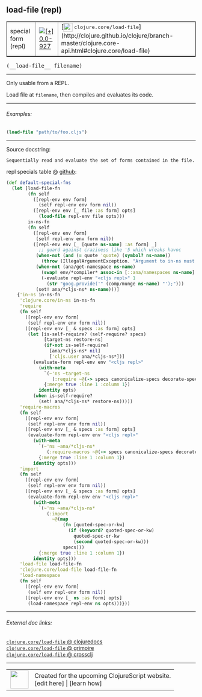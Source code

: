 ## load-file (repl)



 <table border="1">
<tr>
<td>special form (repl)</td>
<td><a href="https://github.com/cljsinfo/cljs-api-docs/tree/0.0-927"><img valign="middle" alt="[+] 0.0-927" title="Added in 0.0-927" src="https://img.shields.io/badge/+-0.0--927-lightgrey.svg"></a> </td>
<td>
[<img height="24px" valign="middle" src="http://i.imgur.com/1GjPKvB.png"> <samp>clojure.core/load-file</samp>](http://clojure.github.io/clojure/branch-master/clojure.core-api.html#clojure.core/load-file)
</td>
</tr>
</table>


 <samp>
(__load-file__ filename)<br>
</samp>

---

Only usable from a REPL.

Load file at `filename`, then compiles and evaluates its code.

---

###### Examples:

```clj
(load-file "path/to/foo.cljs")
```

---



Source docstring:

```
Sequentially read and evaluate the set of forms contained in the file.
```


repl specials table @ [github](https://github.com/clojure/clojurescript/blob/r3169/src/clj/cljs/repl.clj#L591-L666):

```clj
(def default-special-fns
  (let [load-file-fn
        (fn self
          ([repl-env env form]
            (self repl-env env form nil))
          ([repl-env env [_ file :as form] opts]
            (load-file repl-env file opts)))
        in-ns-fn
        (fn self
          ([repl-env env form]
           (self repl-env env form nil))
          ([repl-env env [_ [quote ns-name] :as form] _]
            ;; guard against craziness like '5 which wreaks havoc
           (when-not (and (= quote 'quote) (symbol? ns-name))
             (throw (IllegalArgumentException. "Argument to in-ns must be a symbol.")))
           (when-not (ana/get-namespace ns-name)
             (swap! env/*compiler* assoc-in [::ana/namespaces ns-name] {:name ns-name})
             (-evaluate repl-env "<cljs repl>" 1
               (str "goog.provide('" (comp/munge ns-name) "');")))
           (set! ana/*cljs-ns* ns-name)))]
    {'in-ns in-ns-fn
     'clojure.core/in-ns in-ns-fn
     'require
     (fn self
       ([repl-env env form]
        (self repl-env env form nil))
       ([repl-env env [_ & specs :as form] opts]
        (let [is-self-require? (self-require? specs)
              [target-ns restore-ns]
              (if-not is-self-require?
                [ana/*cljs-ns* nil]
                ['cljs.user ana/*cljs-ns*])]
          (evaluate-form repl-env env "<cljs repl>"
            (with-meta
              `(~'ns ~target-ns
                 (:require ~@(-> specs canonicalize-specs decorate-specs)))
              {:merge true :line 1 :column 1})
            identity opts)
          (when is-self-require?
            (set! ana/*cljs-ns* restore-ns)))))
     'require-macros
     (fn self
       ([repl-env env form]
        (self repl-env env form nil))
       ([repl-env env [_ & specs :as form] opts]
        (evaluate-form repl-env env "<cljs repl>"
          (with-meta
            `(~'ns ~ana/*cljs-ns*
               (:require-macros ~@(-> specs canonicalize-specs decorate-specs)))
            {:merge true :line 1 :column 1})
          identity opts)))
     'import
     (fn self
       ([repl-env env form]
        (self repl-env env form nil))
       ([repl-env env [_ & specs :as form] opts]
        (evaluate-form repl-env env "<cljs repl>"
          (with-meta
            `(~'ns ~ana/*cljs-ns*
               (:import
                 ~@(map
                     (fn [quoted-spec-or-kw]
                       (if (keyword? quoted-spec-or-kw)
                         quoted-spec-or-kw
                         (second quoted-spec-or-kw)))
                     specs)))
            {:merge true :line 1 :column 1})
          identity opts)))
     'load-file load-file-fn
     'clojure.core/load-file load-file-fn
     'load-namespace
     (fn self
       ([repl-env env form]
        (self env repl-env form nil))
       ([repl-env env [_ ns :as form] opts]
        (load-namespace repl-env ns opts)))}))
```

<!--
Repo - tag - source tree - lines:

 <pre>
clojurescript @ r3169
└── src
    └── clj
        └── cljs
            └── <ins>[repl.clj:591-666](https://github.com/clojure/clojurescript/blob/r3169/src/clj/cljs/repl.clj#L591-L666)</ins>
</pre>

-->

---



###### External doc links:

[`clojure.core/load-file` @ clojuredocs](http://clojuredocs.org/clojure.core/load-file)<br>
[`clojure.core/load-file` @ grimoire](http://conj.io/store/v1/org.clojure/clojure/1.7.0-beta3/clj/clojure.core/load-file/)<br>
[`clojure.core/load-file` @ crossclj](http://crossclj.info/fun/clojure.core/load-file.html)<br>

---

 <table>
<tr><td>
<img valign="middle" align="right" width="48px" src="http://i.imgur.com/Hi20huC.png">
</td><td>
Created for the upcoming ClojureScript website.<br>
[edit here] | [learn how]
</td></tr></table>

[edit here]:https://github.com/cljsinfo/cljs-api-docs/blob/master/cljsdoc/specialrepl_load-file.cljsdoc
[learn how]:https://github.com/cljsinfo/cljs-api-docs/wiki/cljsdoc-files

<!--

This information was too distracting to show to readers, but I'll leave it
commented here since it is helpful to:

- pretty-print the data used to generate this document
- and show how to retrieve that data



The API data for this symbol:

```clj
{:description "Only usable from a REPL.\n\nLoad file at `filename`, then compiles and evaluates its code.",
 :ns "specialrepl",
 :name "load-file",
 :signature ["[filename]"],
 :history [["+" "0.0-927"]],
 :type "special form (repl)",
 :full-name-encode "specialrepl_load-file",
 :source {:code "(def default-special-fns\n  (let [load-file-fn\n        (fn self\n          ([repl-env env form]\n            (self repl-env env form nil))\n          ([repl-env env [_ file :as form] opts]\n            (load-file repl-env file opts)))\n        in-ns-fn\n        (fn self\n          ([repl-env env form]\n           (self repl-env env form nil))\n          ([repl-env env [_ [quote ns-name] :as form] _]\n            ;; guard against craziness like '5 which wreaks havoc\n           (when-not (and (= quote 'quote) (symbol? ns-name))\n             (throw (IllegalArgumentException. \"Argument to in-ns must be a symbol.\")))\n           (when-not (ana/get-namespace ns-name)\n             (swap! env/*compiler* assoc-in [::ana/namespaces ns-name] {:name ns-name})\n             (-evaluate repl-env \"<cljs repl>\" 1\n               (str \"goog.provide('\" (comp/munge ns-name) \"');\")))\n           (set! ana/*cljs-ns* ns-name)))]\n    {'in-ns in-ns-fn\n     'clojure.core/in-ns in-ns-fn\n     'require\n     (fn self\n       ([repl-env env form]\n        (self repl-env env form nil))\n       ([repl-env env [_ & specs :as form] opts]\n        (let [is-self-require? (self-require? specs)\n              [target-ns restore-ns]\n              (if-not is-self-require?\n                [ana/*cljs-ns* nil]\n                ['cljs.user ana/*cljs-ns*])]\n          (evaluate-form repl-env env \"<cljs repl>\"\n            (with-meta\n              `(~'ns ~target-ns\n                 (:require ~@(-> specs canonicalize-specs decorate-specs)))\n              {:merge true :line 1 :column 1})\n            identity opts)\n          (when is-self-require?\n            (set! ana/*cljs-ns* restore-ns)))))\n     'require-macros\n     (fn self\n       ([repl-env env form]\n        (self repl-env env form nil))\n       ([repl-env env [_ & specs :as form] opts]\n        (evaluate-form repl-env env \"<cljs repl>\"\n          (with-meta\n            `(~'ns ~ana/*cljs-ns*\n               (:require-macros ~@(-> specs canonicalize-specs decorate-specs)))\n            {:merge true :line 1 :column 1})\n          identity opts)))\n     'import\n     (fn self\n       ([repl-env env form]\n        (self repl-env env form nil))\n       ([repl-env env [_ & specs :as form] opts]\n        (evaluate-form repl-env env \"<cljs repl>\"\n          (with-meta\n            `(~'ns ~ana/*cljs-ns*\n               (:import\n                 ~@(map\n                     (fn [quoted-spec-or-kw]\n                       (if (keyword? quoted-spec-or-kw)\n                         quoted-spec-or-kw\n                         (second quoted-spec-or-kw)))\n                     specs)))\n            {:merge true :line 1 :column 1})\n          identity opts)))\n     'load-file load-file-fn\n     'clojure.core/load-file load-file-fn\n     'load-namespace\n     (fn self\n       ([repl-env env form]\n        (self env repl-env form nil))\n       ([repl-env env [_ ns :as form] opts]\n        (load-namespace repl-env ns opts)))}))",
          :title "repl specials table",
          :repo "clojurescript",
          :tag "r3169",
          :filename "src/clj/cljs/repl.clj",
          :lines [591 666]},
 :examples [{:id "0903c5",
             :content "```clj\n(load-file \"path/to/foo.cljs\")\n```"}],
 :full-name "specialrepl/load-file",
 :clj-symbol "clojure.core/load-file",
 :docstring "Sequentially read and evaluate the set of forms contained in the file."}

```

Retrieve the API data for this symbol:

```clj
;; from Clojure REPL
(require '[clojure.edn :as edn])
(-> (slurp "https://raw.githubusercontent.com/cljsinfo/cljs-api-docs/catalog/cljs-api.edn")
    (edn/read-string)
    (get-in [:symbols "specialrepl/load-file"]))
```

-->
